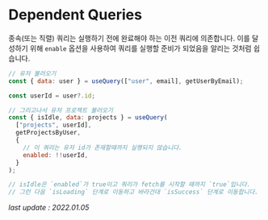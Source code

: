 # Dependent Queries

종속(또는 직렬) 쿼리는 실행하기 전에 완료해야 하는 이전 쿼리에 의존합니다. 이를 달성하기 위해 `enable` 옵션을 사용하여 쿼리를 실행할 준비가 되었음을 알리는 것처럼 쉽습니다.

```js
// 유저 불러오기
const { data: user } = useQuery(["user", email], getUserByEmail);

const userId = user?.id;

// 그리고나서 유저 프로젝트 불러오기
const { isIdle, data: projects } = useQuery(
  ["projects", userId],
  getProjectsByUser,
  {
    // 이 쿼리는 유저 id가 존재할때까지 실행되지 않습니다.
    enabled: !!userId,
  }
);

// isIdle은 `enabled`가 true이고 쿼리가 fetch를 시작할 때까지 `true`입니다.
// 그런 다음 `isLoading` 단계로 이동하고 바라건대 `isSuccess` 단계로 이동합니다. :)
```

_last update : 2022.01.05_

